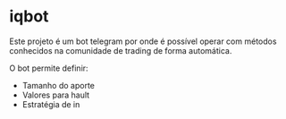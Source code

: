 # iqbot

Este projeto é um bot telegram por onde é possível operar com métodos conhecidos na comunidade de trading de forma automática.

O bot permite definir:
- Tamanho do aporte
- Valores para hault
- Estratégia de in
